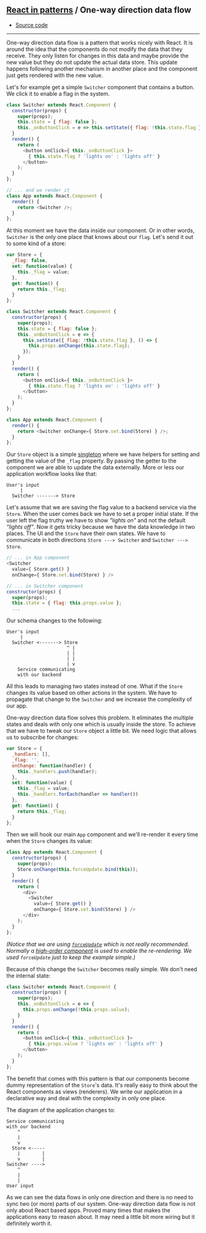 ## [React in patterns](../../README.md) / One-way direction data flow

* [Source code](https://github.com/krasimir/react-in-patterns/tree/master/patterns/one-direction-data-flow/src)

---

One-way direction data flow is a pattern that works nicely with React. It is around the idea that the components do not modify the data that they receive. They only listen for changes in this data and maybe provide the new value but they do not update the actual data store. This update happens following another mechanism in another place and the component just gets rendered with the new value.

Let's for example get a simple `Switcher` component that contains a button. We click it to enable a flag in the system.

```js
class Switcher extends React.Component {
  constructor(props) {
    super(props);
    this.state = { flag: false };
    this._onButtonClick = e => this.setState({ flag: !this.state.flag });
  }
  render() {
    return (
      <button onClick={ this._onButtonClick }>
        { this.state.flag ? 'lights on' : 'lights off' }
      </button>
    );
  }
};

// ... and we render it
class App extends React.Component {
  render() {
    return <Switcher />;
  }
};
```

At this moment we have the data inside our component. Or in other words, `Switcher` is the only one place that knows about our `flag`. Let's send it out to some kind of a store:

```js
var Store = {
  _flag: false,
  set: function(value) {
    this._flag = value;
  },
  get: function() {
    return this._flag;
  }
};

class Switcher extends React.Component {
  constructor(props) {
    super(props);
    this.state = { flag: false };
    this._onButtonClick = e => {
      this.setState({ flag: !this.state.flag }, () => {
        this.props.onChange(this.state.flag);
      });
    }
  }
  render() {
    return (
      <button onClick={ this._onButtonClick }>
        { this.state.flag ? 'lights on' : 'lights off' }
      </button>
    );
  }
};

class App extends React.Component {
  render() {
    return <Switcher onChange={ Store.set.bind(Store) } />;
  }
};
```

Our `Store` object is a simple [singleton](https://addyosmani.com/resources/essentialjsdesignpatterns/book/#singletonpatternjavascript) where we have helpers for setting and getting the value of the `_flag` property. By passing the getter to the component we are able to update the data externally. More or less our application workflow looks like that:

```
User's input
     |
  Switcher -------> Store
```

Let's assume that we are saving the flag value to a backend service via the `Store`. When the user comes back we have to set a proper initial state. If the user left the flag truthy we have to show *"lights on"* and not the default *"lights off"*. Now it gets tricky because we have the data knowledge in two places. The UI and the `Store` have their own states. We have to communicate in both directions `Store ---> Switcher` and `Switcher ---> Store`.

```js
// ... in App component
<Switcher
  value={ Store.get() }
  onChange={ Store.set.bind(Store) } />

// ... in Switcher component
constructor(props) {
  super(props);
  this.state = { flag: this.props.value };
  ...
```

Our schema changes to the following:

```
User's input
     |
  Switcher <-------> Store
                      ^ |
                      | |
                      | |
                      | v
    Service communicating
    with our backend
```

All this leads to managing two states instead of one. What if the `Store` changes its value based on other actions in the system. We have to propagate that change to the `Switcher` and we increase the complexity of our app.

One-way direction data flow solves this problem. It eliminates the multiple states and deals with only one which is usually inside the store. To achieve that we have to tweak our `Store` object a little bit. We need logic that allows us to subscribe for changes:

```js
var Store = {
  _handlers: [],
  _flag: '',
  onChange: function(handler) {
    this._handlers.push(handler);
  },
  set: function(value) {
    this._flag = value;
    this._handlers.forEach(handler => handler())
  },
  get: function() {
    return this._flag;
  }
};
```

Then we will hook our main `App` component and we'll re-render it every time when the `Store` changes its value:

```js
class App extends React.Component {
  constructor(props) {
    super(props);
    Store.onChange(this.forceUpdate.bind(this));
  }
  render() {
    return (
      <div>
        <Switcher
          value={ Store.get() }
          onChange={ Store.set.bind(Store) } />
      </div>
    );
  }
};
```

*(Notice that we are using [`forceUpdate`](https://facebook.github.io/react/docs/component-api.html#forceupdate) which is not really recommended. Normally a [high-order component](https://github.com/krasimir/react-in-patterns/tree/master/patterns/higher-order-components) is used to enable the re-rendering. We used `forceUpdate` just to keep the example simple.)*

Because of this change the `Switcher` becomes really simple. We don't need the internal state:

```js
class Switcher extends React.Component {
  constructor(props) {
    super(props);
    this._onButtonClick = e => {
      this.props.onChange(!this.props.value);
    }
  }
  render() {
    return (
      <button onClick={ this._onButtonClick }>
        { this.props.value ? 'lights on' : 'lights off' }
      </button>
    );
  }
};
```

The benefit that comes with this pattern is that our components become dummy representation of the `Store`'s data. It's really easy to think about the React components as views (renderers). We write our application in a declarative way and deal with the complexity in only one place.

The diagram of the application changes to:

```
Service communicating
with our backend
    ^
    |
    v
  Store <-----
    |        |
    v        |
Switcher ---->
    ^
    |
    |
User input
```

As we can see the data flows in only one direction and there is no need to sync two (or more) parts of our system. One-way direction data flow is not only about React based apps. Proved many times that makes the applications easy to reason about. It may need a little bit more wiring but it definitely worth it.
